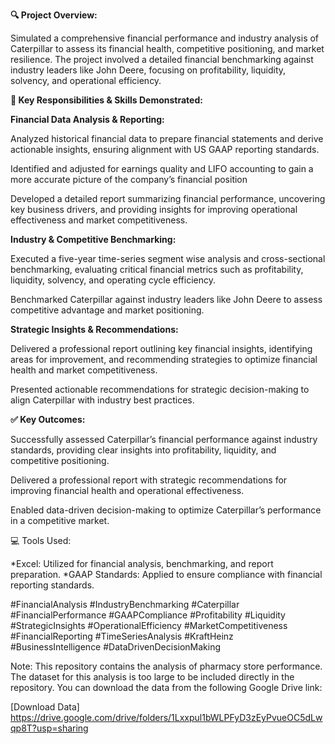 **🔍 Project Overview:**

Simulated a comprehensive financial performance and industry analysis of Caterpillar to assess its financial health, competitive positioning, and market resilience. The project involved a detailed financial benchmarking against industry leaders like John Deere, focusing on profitability, liquidity, solvency, and operational efficiency.

**🧠 Key Responsibilities & Skills Demonstrated:**

**Financial Data Analysis & Reporting:**

Analyzed historical financial data to prepare financial statements and derive actionable insights, ensuring alignment with US GAAP reporting standards.

Identified and adjusted for earnings quality and LIFO accounting to gain a more accurate picture of the company’s financial position

Developed a detailed report summarizing financial performance, uncovering key business drivers, and providing insights for improving operational effectiveness and market competitiveness.

**Industry & Competitive Benchmarking:**

Executed a five-year time-series segment wise analysis and cross-sectional benchmarking, evaluating critical financial metrics such as profitability, liquidity, solvency, and operating cycle efficiency.

Benchmarked Caterpillar against industry leaders like John Deere to assess competitive advantage and market positioning.

**Strategic Insights & Recommendations:**

Delivered a professional report outlining key financial insights, identifying areas for improvement, and recommending strategies to optimize financial health and market competitiveness.

Presented actionable recommendations for strategic decision-making to align Caterpillar with industry best practices.

**✅ Key Outcomes:**

Successfully assessed Caterpillar’s financial performance against industry standards, providing clear insights into profitability, liquidity, and competitive positioning.

Delivered a professional report with strategic recommendations for improving financial health and operational effectiveness.

Enabled data-driven decision-making to optimize Caterpillar’s performance in a competitive market.

💻 Tools Used:

*Excel: Utilized for financial analysis, benchmarking, and report preparation. *GAAP Standards: Applied to ensure compliance with financial reporting standards.

#FinancialAnalysis #IndustryBenchmarking #Caterpillar #FinancialPerformance #GAAPCompliance #Profitability #Liquidity #StrategicInsights #OperationalEfficiency #MarketCompetitiveness #FinancialReporting #TimeSeriesAnalysis #KraftHeinz #BusinessIntelligence #DataDrivenDecisionMaking

Note: This repository contains the analysis of pharmacy store performance. The dataset for this analysis is too large to be included directly in the repository. You can download the data from the following Google Drive link:

[Download Data] https://drive.google.com/drive/folders/1Lxxpul1bWLPFyD3zEyPvueOC5dLwqp8T?usp=sharing
